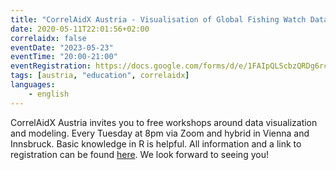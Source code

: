 ```yaml
---
title: "CorrelAidX Austria - Visualisation of Global Fishing Watch Data I"
date: 2020-05-11T22:01:56+02:00
correlaidx: false
eventDate: "2023-05-23"
eventTime: "20:00-21:00"
eventRegistration: https://docs.google.com/forms/d/e/1FAIpQLScbzQRDg6rcq1OApHKGODTYJdrj-oO5GtOcF4bVWsI8_-hu4w/viewform
tags: [austria, "education", correlaidx]
languages: 
    - english
---
```


CorrelAidX Austria invites you to free workshops around data visualization and modeling. Every Tuesday at 8pm via Zoom and hybrid in Vienna and Innsbruck. Basic knowledge in R is helpful. All information and a link to registration can be found [here](https://github.com/CorrelAid/austriaWorkshops). We look forward to seeing you!
